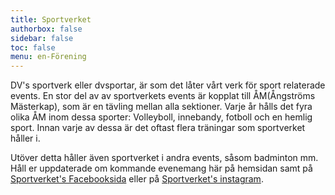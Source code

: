 ```yaml
---
title: Sportverket
authorbox: false
sidebar: false
toc: false
menu: en-Förening
---
```

DV's sportverk eller dvsportar, är som det låter vårt verk för sport relaterade events. En stor del av av sportverkets events är kopplat till ÅM(Ångströms Mästerkap), som är en tävling mellan alla sektioner. Varje år hålls det fyra olika ÅM inom dessa sporter: Volleyboll, innebandy, fotboll och en hemlig sport. Innan varje av dessa är det oftast flera träningar som sportverket håller i.

Utöver detta håller även sportverket i andra events, såsom badminton mm. Håll er uppdaterade om kommande evenemang här på hemsidan samt på [Sportverket's Facebooksida](https://www.facebook.com/profile.php?id=100085349180431&ref=_xav_ig_profile_page_web#) eller på [Sportverket's instagram](https://www.instagram.com/dvsportar?utm_source=ig_web_button_share_sheet&igsh=MTYycTh6ZHM4YWI3Yw==).


